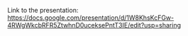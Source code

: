 Link to the presentation: https://docs.google.com/presentation/d/1W8KhsKcFGw-4RWgWkcbRFR5ZtwhnD0uceksePntT3IE/edit?usp=sharing
